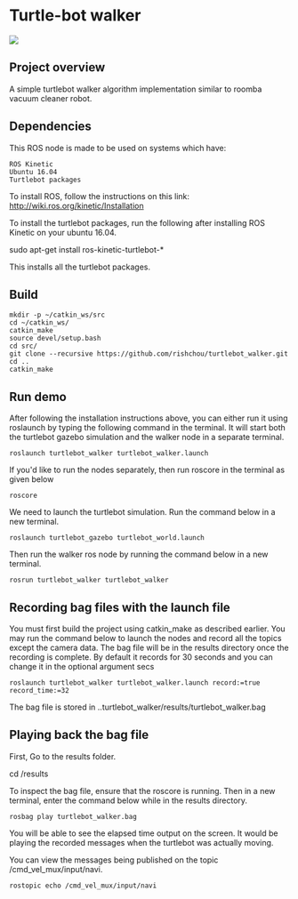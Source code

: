 # Turtle-bot walker
<a href='https://github.com/rishchou/turtlebot_walker/blob/master/LICENSE'><img src='https://img.shields.io/badge/License-MIT-brightgreen.svg'/></a>

## Project overview
A simple turtlebot walker algorithm implementation similar to roomba vacuum cleaner robot.

## Dependencies

This ROS node is made to be used on systems which have:

    ROS Kinetic
    Ubuntu 16.04
    Turtlebot packages

To install ROS, follow the instructions on this link: http://wiki.ros.org/kinetic/Installation

To install the turtlebot packages, run the following after installing ROS Kinetic on your ubuntu 16.04.

sudo apt-get install ros-kinetic-turtlebot-*

This installs all the turtlebot packages.

##  Build
```
mkdir -p ~/catkin_ws/src
cd ~/catkin_ws/
catkin_make
source devel/setup.bash
cd src/
git clone --recursive https://github.com/rishchou/turtlebot_walker.git
cd ..
catkin_make
```
## Run demo

After following the installation instructions above, you can either run it using roslaunch by typing the following command in the terminal. It will start both the turtlebot gazebo simulation and the walker node in a separate terminal.
```
roslaunch turtlebot_walker turtlebot_walker.launch
```
If you'd like to run the nodes separately, then run roscore in the terminal as given below
```
roscore
```
We need to launch the turtlebot simulation. Run the command below in a new terminal.
```
roslaunch turtlebot_gazebo turtlebot_world.launch
```
Then run the walker ros node by running the command below in a new terminal.
```
rosrun turtlebot_walker turtlebot_walker
```
## Recording bag files with the launch file

You must first build the project using catkin_make as described earlier. You may run the command below to launch the nodes and record all the topics except the camera data. The bag file will be in the results directory once the recording is complete. By default it records for 30 seconds and you can change it in the optional argument secs
```
roslaunch turtlebot_walker turtlebot_walker.launch record:=true record_time:=32
```
The bag file is stored in ..turtlebot_walker/results/turtlebot_walker.bag
## Playing back the bag file

First, Go to the results folder.

cd <path to repository>/results

To inspect the bag file, ensure that the roscore is running. Then in a new terminal, enter the command below while in the results directory.
```
rosbag play turtlebot_walker.bag
```
You will be able to see the elapsed time output on the screen. It would be playing the recorded messages when the turtlebot was actually moving.

You can view the messages being published on the topic /cmd_vel_mux/input/navi.
```
rostopic echo /cmd_vel_mux/input/navi
```
